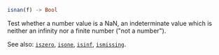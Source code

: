 ```julia
isnan(f) -> Bool
```

Test whether a number value is a NaN, an indeterminate value which is neither an infinity nor a finite number ("not a number").

See also: [`iszero`](@ref), [`isone`](@ref), [`isinf`](@ref), [`ismissing`](@ref).
